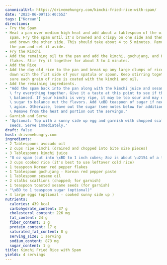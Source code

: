 ```yaml
---
canonicalUrl: https://drivemehungry.com/kimchi-fried-rice-with-spam/
date: '2023-06-09T15:40:55Z'
tags: ["Korean"]
directions:
- Fry the Spam
- Heat a pan over medium high heat and add about a tablespoon of the oil and the cubed
  spam. Fry the spam until it's browned and crispy on one side and them flip it over
  and brown the other side. This should take about 4 to 5 minutes. Remove it from
  the pan and set it aside.
- Fry the Kimchi
- Add the remaining oil to the pan and add the kimchi, gochujang, and Korean red pepper
  flakes. Stir fry it together for about 3 to 4 minutes.
- Add the Rice
- Add the day old rice to the pan and break up any large clumps of rice by pressing
  down with the flat side of your spatula or spoon. Keep stirring together to make
  sure each grain of rice is coated with the kimchi and oil.
- Add the remaining ingredients.
- "Add the spam back into the pan along with the kimchi juice and sesame oil. Stir\
  \ fry everything together. Give it a taste at this point to see if the flavors are\
  \ balanced. If your kimchi is very ripe, it may be too sour and may need a bit of\
  \ sugar to balance out the flavors. Add \xBD teaspoon of sugar if needed and taste\
  \ again. Otherwise, leave out the sugar (see notes below for additional information).\
  \ Remove from the heat and portion out the servings."
- Garnish and Serve
- 'Optional: Top with a sunny side up egg and garnish with chopped scallions and sesame
  seeds. Serve immediately.'
draft: false
host: drivemehungry.com
ingredients:
- 2 Tablespoons avocado oil
- 2 cups ripe kimchi (drained and chopped into bite size pieces)
- 3 Tablespoons kimchi juice
- "8 oz spam (cut into \xBD to 1 inch cubes; 8oz is about \u2154 of a tin of spam)"
- 3 cups cooked rice (it's best to use leftover cold rice)
- 1 teaspoon Korean red pepper flakes
- 1 Tablespoon gochujang - Korean red pepper paste
- 1 Tablespoon sesame oil
- 2 stalks scallions (chopped; for garnish)
- 1 teaspoon toasted sesame seeds (for garnish)
- "\xBD to 1 teaspoon sugar (optional)"
- 4 large eggs (optional - cooked sunny side up )
nutrients:
  calories: 439 kcal
  carbohydrate_content: 37 g
  cholesterol_content: 226 mg
  fat_content: 24 g
  fiber_content: 1 g
  protein_content: 17 g
  saturated_fat_content: 8 g
  serving_size: 1 serving
  sodium_content: 873 mg
  sugar_content: 1 g
title: Kimchi Fried Rice with Spam
yields: 4 servings
---
```

